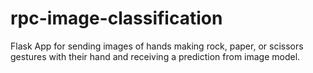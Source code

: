 # rpc-image-classification
Flask App for sending images of hands making rock, paper, or scissors gestures with their hand and receiving a prediction from image model.
